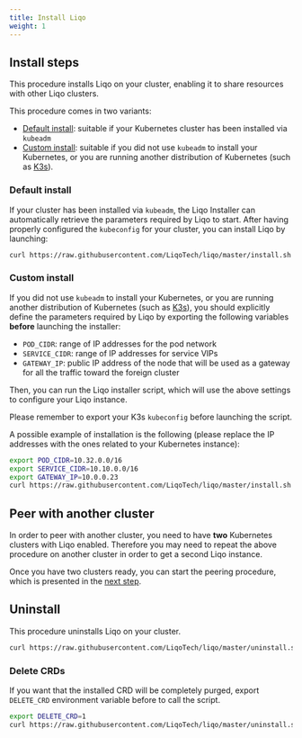 ```yaml
---
title: Install Liqo
weight: 1
---
```


## Install steps

This procedure installs Liqo on your cluster, enabling it to share resources with other Liqo clusters.

This procedure comes in two variants:
* [Default install](#default-install): suitable if your Kubernetes cluster has been installed via `kubeadm`
* [Custom install](#custom-install): suitable if you did not use `kubeadm` to install your Kubernetes, or you are running another distribution of Kubernetes (such as [K3s](https://k3s.io/)).


### Default install

If your cluster has been installed via `kubeadm`, the Liqo Installer can automatically retrieve the parameters required by Liqo to start.
After having properly configured the `kubeconfig` for your cluster, you can install Liqo by launching: 

```bash
curl https://raw.githubusercontent.com/LiqoTech/liqo/master/install.sh | bash
```

<!-- TODO: please specify what do you have to do to 'configure the kubeconfig', which does not look obvious to me. -->


### Custom install

If you did not use `kubeadm` to install your Kubernetes, or you are running another distribution of Kubernetes (such as [K3s](https://k3s.io/)), you should explicitly define the parameters required by Liqo by exporting the following variables **before** launching the installer:

* `POD_CIDR`: range of IP addresses for the pod network
* `SERVICE_CIDR`: range of IP addresses for service VIPs
* `GATEWAY_IP`: public IP address of the node that will be used as a gateway for all the traffic toward the foreign cluster

<!-- TODO: please be more specific about which IP addresses you have to tell for POD and SERVICE CIDR: are those the one configured on your local cluster? In this case, can you please make an example about how to get them in K3s? -->

Then, you can run the Liqo installer script, which will use the above settings to configure your Liqo instance.

Please remember to export your K3s `kubeconfig` before launching the script.

<!-- TODO: please specify what do you have to do to 'export the kubeconfig', which does not look obvious to me. -->

A possible example of installation is the following (please replace the IP addresses with the ones related to your Kubernetes instance):
```bash
export POD_CIDR=10.32.0.0/16
export SERVICE_CIDR=10.10.0.0/16
export GATEWAY_IP=10.0.0.23
curl https://raw.githubusercontent.com/LiqoTech/liqo/master/install.sh | bash
```

## Peer with another cluster

In order to peer with another cluster, you need to have **two** Kubernetes clusters with Liqo enabled.
Therefore you may need to repeat the above procedure on another cluster in order to get a second Liqo instance.

Once you have two clusters ready, you can start the peering procedure, which is presented in the [next step](../peer).

## Uninstall

This procedure uninstalls Liqo on your cluster.

```bash
curl https://raw.githubusercontent.com/LiqoTech/liqo/master/uninstall.sh | bash
```

### Delete CRDs

If you want that the installed CRD will be completely purged, export `DELETE_CRD` environment variable before to call the script.

```bash
export DELETE_CRD=1
curl https://raw.githubusercontent.com/LiqoTech/liqo/master/uninstall.sh | bash
```
